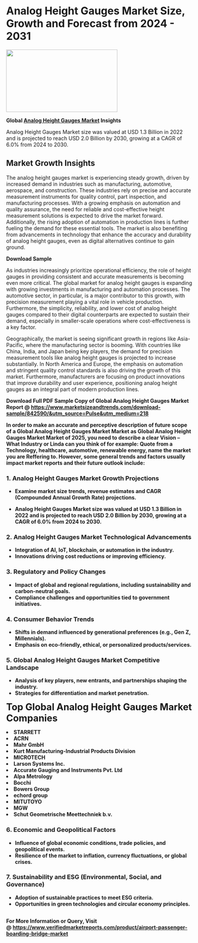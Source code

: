 <H1>Analog Height Gauges Market Size, Growth and Forecast from 2024 - 2031</H1><img class="aligncenter size-medium wp-image-584254" src="https://thirdeyenews.in/wp-content/uploads/2024/09/Global-Market-Research-300x168.jpeg" alt="" width="300" height="168" /><p><strong>Global&nbsp;<a href="https://www.marketsizeandtrends.com/download-sample/842590/&amp;utm_source=Pulse&amp;utm_medium=218">Analog Height Gauges Market</a> Insights</strong></p><p>Analog Height Gauges Market size was valued at USD 1.3 Billion in 2022 and is projected to reach USD 2.0 Billion by 2030, growing at a CAGR of 6.0% from 2024 to 2030.</p><p><h2>Market Growth Insights</h2> <p>The analog height gauges market is experiencing steady growth, driven by increased demand in industries such as manufacturing, automotive, aerospace, and construction. These industries rely on precise and accurate measurement instruments for quality control, part inspection, and manufacturing processes. With a growing emphasis on automation and quality assurance, the need for reliable and cost-effective height measurement solutions is expected to drive the market forward. Additionally, the rising adoption of automation in production lines is further fueling the demand for these essential tools. The market is also benefiting from advancements in technology that enhance the accuracy and durability of analog height gauges, even as digital alternatives continue to gain ground.</p> <p><strong>Download Sample</strong></p> <p>As industries increasingly prioritize operational efficiency, the role of height gauges in providing consistent and accurate measurements is becoming even more critical. The global market for analog height gauges is expanding with growing investments in manufacturing and automation processes. The automotive sector, in particular, is a major contributor to this growth, with precision measurement playing a vital role in vehicle production. Furthermore, the simplicity, reliability, and lower cost of analog height gauges compared to their digital counterparts are expected to sustain their demand, especially in smaller-scale operations where cost-effectiveness is a key factor.</p> <p>Geographically, the market is seeing significant growth in regions like Asia-Pacific, where the manufacturing sector is booming. With countries like China, India, and Japan being key players, the demand for precision measurement tools like analog height gauges is projected to increase substantially. In North America and Europe, the emphasis on automation and stringent quality control standards is also driving the growth of this market. Furthermore, manufacturers are focusing on product innovations that improve durability and user experience, positioning analog height gauges as an integral part of modern production lines.</p> <p><strong></p><p><span class=""><strong>Download Full PDF Sample Copy of Global Analog Height Gauges Market Report</strong> @ <a href="https://www.marketsizeandtrends.com/download-sample/842590/&amp;utm_source=Pulse&amp;utm_medium=218" target="_blank">https://www.marketsizeandtrends.com/download-sample/842590/&amp;utm_source=Pulse&amp;utm_medium=218</a></span></p><p>In order to make an accurate and perceptive description of future scope of a Global&nbsp;Analog Height Gauges Market Market as Global&nbsp;Analog Height Gauges Market Market of 2025, you need to describe a clear Vision &ndash; What Industry or Linda can you think of for example: Quote from a Technology, healthcare, automotive, renewable energy, name the market you are Reffering to. However, some general trends and factors usually impact market reports and their future outlook include:</p><h3>1.&nbsp;<strong>Analog Height Gauges Market Growth Projections</strong></h3><ul><li>Examine market size trends, revenue estimates and CAGR (Compounded Annual Growth Rate) projections.</li><li><p>Analog Height Gauges Market size was valued at USD 1.3 Billion in 2022 and is projected to reach USD 2.0 Billion by 2030, growing at a CAGR of 6.0% from 2024 to 2030.</p></li></ul><h3>2.&nbsp;<strong>Analog Height Gauges Market Technological Advancements</strong></h3><ul><li>Integration of AI, IoT, blockchain, or automation in the industry.</li><li>Innovations driving cost reductions or improving efficiency.</li></ul><h3>3.&nbsp;<strong>Regulatory and Policy Changes</strong></h3><ul><li>Impact of global and regional regulations, including sustainability and carbon-neutral goals.</li><li>Compliance challenges and opportunities tied to government initiatives.</li></ul><h3>4.&nbsp;<strong>Consumer Behavior Trends</strong></h3><ul><li>Shifts in demand influenced by generational preferences (e.g., Gen Z, Millennials).</li><li>Emphasis on eco-friendly, ethical, or personalized products/services.</li></ul><h3>5.&nbsp;<strong>Global Analog Height Gauges Market Competitive Landscape</strong></h3><ul><li>Analysis of key players, new entrants, and partnerships shaping the industry.</li><li>Strategies for differentiation and market penetration.</li></ul><p data-pm-slice="1 1 []"><span style="color: inherit; font-family: inherit; font-size: 25px;">Top Global Analog Height Gauges Market Companies</span></p><div class="" data-test-id=""><p><li>STARRETT</li><li> ACRN</li><li> Mahr GmbH</li><li> Kurt Manufacturing-Industrial Products Division</li><li> MICROTECH</li><li> Larson Systems Inc.</li><li> Accurate Gauging and Instruments Pvt. Ltd</li><li> Alpa Metrology</li><li> Bocchi</li><li> Bowers Group</li><li> echord group</li><li> MITUTOYO</li><li> MGW</li><li> Schut Geometrische Meettechniek b.v.</li></p></div><h3>6.&nbsp;<strong>Economic and Geopolitical Factors</strong></h3><ul><li>Influence of global economic conditions, trade policies, and geopolitical events.</li><li>Resilience of the market to inflation, currency fluctuations, or global crises.</li></ul><h3>7.&nbsp;<strong>Sustainability and ESG (Environmental, Social, and Governance)</strong></h3><ul><li>Adoption of sustainable practices to meet ESG criteria.</li><li>Opportunities in green technologies and circular economy principles.</li></ul><h2><strong style="font-size: 14px;">For More Information or Query, Visit @&nbsp;</strong><a style="background-color: #ffffff; font-size: 14px;" href="https://www.marketsizeandtrends.com/report/analog-height-gauges-market/" target="_blank">https://www.verifiedmarketreports.com/product/airport-passenger-boarding-bridge-market</a></h2>
